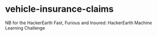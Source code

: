 # vehicle-insurance-claims
NB for the HackerEarth Fast, Furious and Insured: HackerEarth Machine Learning Challenge
